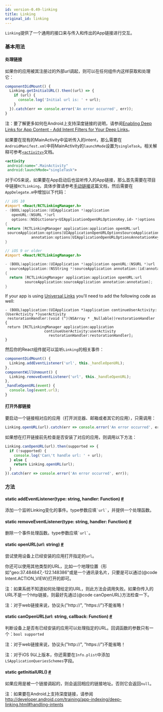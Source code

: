 ```yaml
---
id: version-0.49-linking
title: Linking
original_id: linking
---
```


`Linking`提供了一个通用的接口来与传入和传出的App链接进行交互。

### 基本用法

#### 处理链接

如果你的应用被其注册过的外部url调起，则可以在任何组件内这样获取和处理它：

```jsx
componentDidMount() {
  Linking.getInitialURL().then((url) => {
    if (url) {
      console.log('Initial url is: ' + url);
    }
  }).catch(err => console.error('An error occurred', err));
}
```
注：要了解更多如何在Android上支持深度链接的说明，请参阅[Enabling Deep Links for App Content - Add Intent Filters for Your Deep Links](http://developer.android.com/training/app-indexing/deep-linking.html#adding-filters)。  

如果要在现有的MainActivity中监听传入的intent，那么需要在`AndroidManifest.xml`中将MainActivity的`launchMode`设置为`singleTask`。相关解释可参考[`<activity>`](http://developer.android.com/guide/topics/manifest/activity-element.html)文档。

```xml
<activity
 android:name=".MainActivity"
 android:launchMode="singleTask">
```

对于iOS来说，如果要在App启动后也监听传入的App链接，那么首先需要在项目中链接`RCTLinking`，具体步骤请参考[手动链接](linking-libraries-ios.html#手动链接)这篇文档，然后需要在`AppDelegate.m`中增加以下代码：

```objective-c
// iOS 10
#import <React/RCTLinkingManager.h>
- (BOOL)application:(UIApplication *)application
   openURL:(NSURL *)url
   options:(NSDictionary<UIApplicationOpenURLOptionsKey,id> *)options
{
 return [RCTLinkingManager application:application openURL:url
 sourceApplication:options[UIApplicationOpenURLOptionsSourceApplicationKey]
            annotation:options[UIApplicationOpenURLOptionsAnnotationKey]];
}
```

```objective-c
// iOS 9 or older
#import <React/RCTLinkingManager.h>

- (BOOL)application:(UIApplication *)application openURL:(NSURL *)url
  sourceApplication:(NSString *)sourceApplication annotation:(id)annotation
{
  return [RCTLinkingManager application:application openURL:url
         sourceApplication:sourceApplication annotation:annotation];
}
```

If your app is using [Universal Links](https://developer.apple.com/library/erelease/ios/documentation/General/Conceptual/AppSearch/UniversalLinks.html)
you'll need to add the following code as well:

```
- (BOOL)application:(UIApplication *)application continueUserActivity:(UserActivity *)userActivity
 restorationHandler:(void (^)(NSArray * _Nullable))restorationHandler
{
 return [RCTLinkingManager application:application
                  continueUserActivity:userActivity
                    restorationHandler:restorationHandler];
}

```

然后你的React组件就可以监听`Linking`的相关事件：

```jsx
componentDidMount() {
  Linking.addEventListener('url', this._handleOpenURL);
},
componentWillUnmount() {
  Linking.removeEventListener('url', this._handleOpenURL);
},
_handleOpenURL(event) {
  console.log(event.url);
}
```


#### 打开外部链接

要启动一个链接相对应的应用（打开浏览器、邮箱或者其它的应用），只需调用：

```jsx
Linking.openURL(url).catch(err => console.error('An error occurred', err));
```
如果想在打开链接前先检查是否安装了对应的应用，则调用以下方法：

```jsx
Linking.canOpenURL(url).then(supported => {
  if (!supported) {
    console.log('Can\'t handle url: ' + url);
  } else {
    return Linking.openURL(url);
  }
}).catch(err => console.error('An error occurred', err));
```

### 方法

<div class="props">
    <div class="prop">
        <h4 class="propTitle"><a class="anchor" name="addeventlistener"></a><span class="propType">static </span>addEventListener<span class="propType">(type: string, handler: Function)</span> <a class="hash-link" href="#addeventlistener">#</a></h4>
        <div>
            <p>添加一个监听Linking变化的事件。type参数应填<code>`url`</code>，并提供一个处理函数。</p>
        </div>
    </div>
    <div class="prop">
        <h4 class="propTitle"><a class="anchor" name="removeeventlistener"></a><span class="propType">static </span>removeEventListener<span class="propType">(type: string, handler: Function)</span> <a class="hash-link" href="#removeeventlistener">#</a></h4>
        <div>
            <p>删除一个事件处理函数。type参数应填<code>`url`</code>。</p>
        </div>
    </div>
    <div class="prop">
        <h4 class="propTitle"><a class="anchor" name="openurl"></a><span class="propType">static </span>openURL<span class="propType">(url: string)</span> <a class="hash-link" href="#openurl">#</a></h4>
        <div>
            <p>尝试使用设备上已经安装的应用打开指定的<code>url</code>。</p>
            <p>你还可以使用其他类型的URL，比如一个地理位置（形如"geo:37.484847,-122.148386"或是一个通讯录名片，只要是可以通过{@code Intent.ACTION_VIEW}打开的即可。</p>
            <p>注：如果系统不知道如何处理给定的URL，则此方法会调用失败。如果你传入的URL不是一个http链接，则最好先通过{@code canOpenURL}方法检查一下。</p>
            <p>注：对于web链接来说，协议头("http://", "https://")不能省略！</p>
        </div>
    </div>
    <div class="prop">
        <h4 class="propTitle"><a class="anchor" name="canopenurl"></a><span class="propType">static </span>canOpenURL<span class="propType">(url: string, callback: Function)</span> <a class="hash-link" href="#canopenurl">#</a></h4>
        <div>
            <p>判断设备上是否有已经安装的应用可以处理指定的URL。回调函数的参数只有一个：<code>bool supported</code></p>
            <p>注：对于web链接来说，协议头("http://", "https://")不能省略！</p>
            <p>注：对于iOS 9以上版本，你还需要在<code>Info.plist</code>中添加<code>LSApplicationQueriesSchemes</code>字段。</p>
        </div>
    </div>
    <div class="prop">
        <h4 class="propTitle"><a class="anchor" name="getinitialurl"></a><span class="propType">static </span>getInitialURL<span class="propType">()</span> <a class="hash-link" href="#getinitialurl">#</a></h4>
        <div>
            <p>如果应用是被一个链接调起的，则会返回相应的链接地址。否则它会返回<code>null</code>。</p>
            <p>注：如果要在Android上支持深度链接，请参阅<a href="http://developer.android.com/training/app-indexing/deep-linking.html#handling-intents">http://developer.android.com/training/app-indexing/deep-linking.html#handling-intents</a></p>
        </div>
    </div>
</div>
